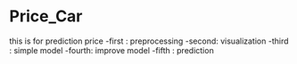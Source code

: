 # Price_Car
this is for prediction price
-first : preprocessing
-second: visualization
-third : simple model
-fourth: improve model 
-fifth : prediction

